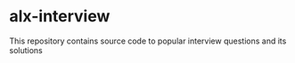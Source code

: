 # alx-interview
This repository contains source code to popular interview questions and its solutions
